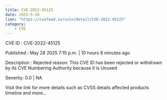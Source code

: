 ```yaml
---
title: CVE-2022-45125
date: 2025-5-28
lien: "https://cvefeed.io/vuln/detail/CVE-2022-45125"
category:
    - CVE
---
```


CVE ID : CVE-2022-45125

Published :  May 28
2025
7:15 p.m. | 10 hours
8 minutes ago

Description : Rejected reason: This CVE ID has been rejected or withdrawn by its CVE Numbering Authority because it is Unused

Severity: 0.0 | NA

Visit the link for more details
such as CVSS details
affected products
timeline
and more...
